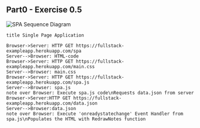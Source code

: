 ## Part0 - Exercise 0.5

![SPA Sequence Diagram](https://www.websequencediagrams.com/cgi-bin/cdraw?lz=dGl0bGUgU2luZ2xlIFBhZ2UgQXBwbGljYXRpb24KCkJyb3dzZXItPlNlcnZlcjogSFRUUCBHRVQgaHR0cHM6Ly9mdWxsc3RhY2stZXhhbXBsZWFwcC5oZXJva3VhcHAuY29tL3NwYQoAOgYtLT4ASwc6IEhUTUwtY29kZQAfRm1haW4uY3NzAFcTABIJAIEGSC5qAFMUABIHbm90ZSBvdmVyIACBYglFeGVjdXRlABsHIGNvZGVcblJlcXVlc3RzIGRhdGEuanNvbiBmcm9tIHMAgmUFAIJpEQCCRTQAUQkAgm0SABEKAIEVGydvbnJlYWR5c3RhdGVjaGFuZ2UnIEV2ZW50IEhhbmRsZXIAgSwHAIIOBVxuUG9wdWxhdGVzIHRoZQCDXAUgd2l0aCBSZWRyYXdOb3RlcyBmdW5jdGlvbg&s=default)

```
title Single Page Application

Browser->Server: HTTP GET https://fullstack-exampleapp.herokuapp.com/spa
Server-->Browser: HTML-code
Browser->Server: HTTP GET https://fullstack-exampleapp.herokuapp.com/main.css
Server-->Browser: main.css
Browser->Server: HTTP GET https://fullstack-exampleapp.herokuapp.com/spa.js
Server-->Browser: spa.js
note over Browser: Execute spa.js code\nRequests data.json from server
Browser->Server:HTTP GET https://fullstack-exampleapp.herokuapp.com/data.json
Server-->Browser:data.json
note over Browser: Execute 'onreadystatechange' Event Handler from spa.js\nPopulates the HTML with RedrawNotes function
```